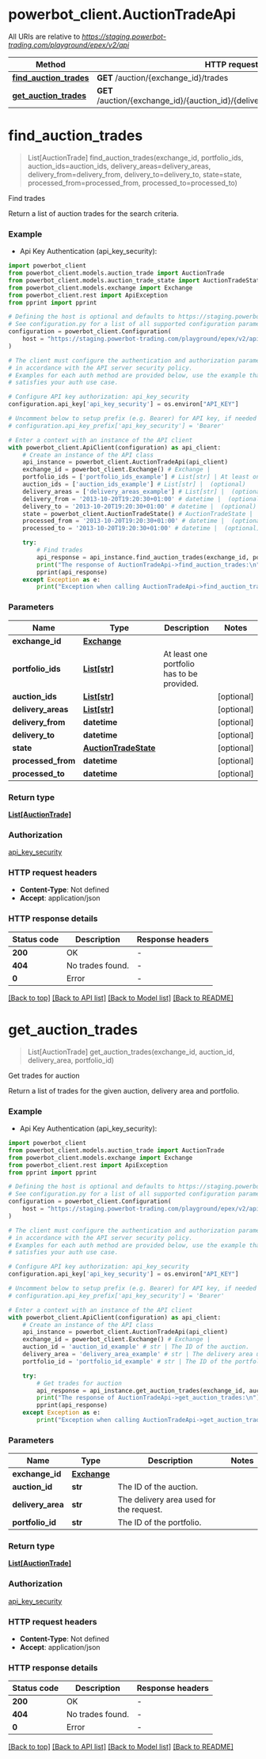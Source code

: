 # powerbot_client.AuctionTradeApi

All URIs are relative to *https://staging.powerbot-trading.com/playground/epex/v2/api*

Method | HTTP request | Description
------------- | ------------- | -------------
[**find_auction_trades**](AuctionTradeApi.md#find_auction_trades) | **GET** /auction/{exchange_id}/trades | Find trades
[**get_auction_trades**](AuctionTradeApi.md#get_auction_trades) | **GET** /auction/{exchange_id}/{auction_id}/{delivery_area}/{portfolio_id}/trades | Get trades for auction


# **find_auction_trades**
> List[AuctionTrade] find_auction_trades(exchange_id, portfolio_ids, auction_ids=auction_ids, delivery_areas=delivery_areas, delivery_from=delivery_from, delivery_to=delivery_to, state=state, processed_from=processed_from, processed_to=processed_to)

Find trades

Return a list of auction trades for the search criteria.

### Example

* Api Key Authentication (api_key_security):

```python
import powerbot_client
from powerbot_client.models.auction_trade import AuctionTrade
from powerbot_client.models.auction_trade_state import AuctionTradeState
from powerbot_client.models.exchange import Exchange
from powerbot_client.rest import ApiException
from pprint import pprint

# Defining the host is optional and defaults to https://staging.powerbot-trading.com/playground/epex/v2/api
# See configuration.py for a list of all supported configuration parameters.
configuration = powerbot_client.Configuration(
    host = "https://staging.powerbot-trading.com/playground/epex/v2/api"
)

# The client must configure the authentication and authorization parameters
# in accordance with the API server security policy.
# Examples for each auth method are provided below, use the example that
# satisfies your auth use case.

# Configure API key authorization: api_key_security
configuration.api_key['api_key_security'] = os.environ["API_KEY"]

# Uncomment below to setup prefix (e.g. Bearer) for API key, if needed
# configuration.api_key_prefix['api_key_security'] = 'Bearer'

# Enter a context with an instance of the API client
with powerbot_client.ApiClient(configuration) as api_client:
    # Create an instance of the API class
    api_instance = powerbot_client.AuctionTradeApi(api_client)
    exchange_id = powerbot_client.Exchange() # Exchange | 
    portfolio_ids = ['portfolio_ids_example'] # List[str] | At least one portfolio has to be provided.
    auction_ids = ['auction_ids_example'] # List[str] |  (optional)
    delivery_areas = ['delivery_areas_example'] # List[str] |  (optional)
    delivery_from = '2013-10-20T19:20:30+01:00' # datetime |  (optional)
    delivery_to = '2013-10-20T19:20:30+01:00' # datetime |  (optional)
    state = powerbot_client.AuctionTradeState() # AuctionTradeState |  (optional)
    processed_from = '2013-10-20T19:20:30+01:00' # datetime |  (optional)
    processed_to = '2013-10-20T19:20:30+01:00' # datetime |  (optional)

    try:
        # Find trades
        api_response = api_instance.find_auction_trades(exchange_id, portfolio_ids, auction_ids=auction_ids, delivery_areas=delivery_areas, delivery_from=delivery_from, delivery_to=delivery_to, state=state, processed_from=processed_from, processed_to=processed_to)
        print("The response of AuctionTradeApi->find_auction_trades:\n")
        pprint(api_response)
    except Exception as e:
        print("Exception when calling AuctionTradeApi->find_auction_trades: %s\n" % e)
```



### Parameters


Name | Type | Description  | Notes
------------- | ------------- | ------------- | -------------
 **exchange_id** | [**Exchange**](.md)|  | 
 **portfolio_ids** | [**List[str]**](str.md)| At least one portfolio has to be provided. | 
 **auction_ids** | [**List[str]**](str.md)|  | [optional] 
 **delivery_areas** | [**List[str]**](str.md)|  | [optional] 
 **delivery_from** | **datetime**|  | [optional] 
 **delivery_to** | **datetime**|  | [optional] 
 **state** | [**AuctionTradeState**](.md)|  | [optional] 
 **processed_from** | **datetime**|  | [optional] 
 **processed_to** | **datetime**|  | [optional] 

### Return type

[**List[AuctionTrade]**](AuctionTrade.md)

### Authorization

[api_key_security](../README.md#api_key_security)

### HTTP request headers

 - **Content-Type**: Not defined
 - **Accept**: application/json

### HTTP response details

| Status code | Description | Response headers |
|-------------|-------------|------------------|
**200** | OK |  -  |
**404** | No trades found. |  -  |
**0** | Error |  -  |

[[Back to top]](#) [[Back to API list]](../README.md#documentation-for-api-endpoints) [[Back to Model list]](../README.md#documentation-for-models) [[Back to README]](../README.md)

# **get_auction_trades**
> List[AuctionTrade] get_auction_trades(exchange_id, auction_id, delivery_area, portfolio_id)

Get trades for auction

Return a list of trades for the given auction, delivery area and portfolio.

### Example

* Api Key Authentication (api_key_security):

```python
import powerbot_client
from powerbot_client.models.auction_trade import AuctionTrade
from powerbot_client.models.exchange import Exchange
from powerbot_client.rest import ApiException
from pprint import pprint

# Defining the host is optional and defaults to https://staging.powerbot-trading.com/playground/epex/v2/api
# See configuration.py for a list of all supported configuration parameters.
configuration = powerbot_client.Configuration(
    host = "https://staging.powerbot-trading.com/playground/epex/v2/api"
)

# The client must configure the authentication and authorization parameters
# in accordance with the API server security policy.
# Examples for each auth method are provided below, use the example that
# satisfies your auth use case.

# Configure API key authorization: api_key_security
configuration.api_key['api_key_security'] = os.environ["API_KEY"]

# Uncomment below to setup prefix (e.g. Bearer) for API key, if needed
# configuration.api_key_prefix['api_key_security'] = 'Bearer'

# Enter a context with an instance of the API client
with powerbot_client.ApiClient(configuration) as api_client:
    # Create an instance of the API class
    api_instance = powerbot_client.AuctionTradeApi(api_client)
    exchange_id = powerbot_client.Exchange() # Exchange | 
    auction_id = 'auction_id_example' # str | The ID of the auction.
    delivery_area = 'delivery_area_example' # str | The delivery area used for the request.
    portfolio_id = 'portfolio_id_example' # str | The ID of the portfolio.

    try:
        # Get trades for auction
        api_response = api_instance.get_auction_trades(exchange_id, auction_id, delivery_area, portfolio_id)
        print("The response of AuctionTradeApi->get_auction_trades:\n")
        pprint(api_response)
    except Exception as e:
        print("Exception when calling AuctionTradeApi->get_auction_trades: %s\n" % e)
```



### Parameters


Name | Type | Description  | Notes
------------- | ------------- | ------------- | -------------
 **exchange_id** | [**Exchange**](.md)|  | 
 **auction_id** | **str**| The ID of the auction. | 
 **delivery_area** | **str**| The delivery area used for the request. | 
 **portfolio_id** | **str**| The ID of the portfolio. | 

### Return type

[**List[AuctionTrade]**](AuctionTrade.md)

### Authorization

[api_key_security](../README.md#api_key_security)

### HTTP request headers

 - **Content-Type**: Not defined
 - **Accept**: application/json

### HTTP response details

| Status code | Description | Response headers |
|-------------|-------------|------------------|
**200** | OK |  -  |
**404** | No trades found. |  -  |
**0** | Error |  -  |

[[Back to top]](#) [[Back to API list]](../README.md#documentation-for-api-endpoints) [[Back to Model list]](../README.md#documentation-for-models) [[Back to README]](../README.md)

